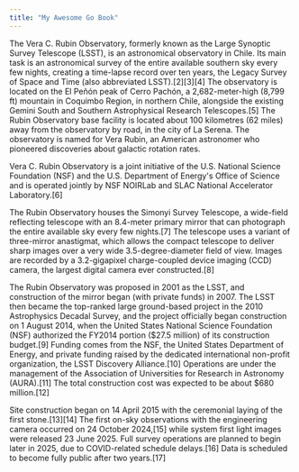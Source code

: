 ```yaml
---
title: "My Awesome Go Book"
---
```

The Vera C. Rubin Observatory, formerly known as the Large Synoptic Survey Telescope (LSST), is an astronomical observatory in Chile. Its main task is an astronomical survey of the entire available southern sky every few nights, creating a time-lapse record over ten years, the Legacy Survey of Space and Time (also abbreviated LSST).[2][3][4] The observatory is located on the El Peñón peak of Cerro Pachón, a 2,682-meter-high (8,799 ft) mountain in Coquimbo Region, in northern Chile, alongside the existing Gemini South and Southern Astrophysical Research Telescopes.[5] The Rubin Observatory base facility is located about 100 kilometres (62 miles) away from the observatory by road, in the city of La Serena. The observatory is named for Vera Rubin, an American astronomer who pioneered discoveries about galactic rotation rates.

Vera C. Rubin Observatory is a joint initiative of the U.S. National Science Foundation (NSF) and the U.S. Department of Energy's Office of Science and is operated jointly by NSF NOIRLab and SLAC National Accelerator Laboratory.[6]

The Rubin Observatory houses the Simonyi Survey Telescope, a wide-field reflecting telescope with an 8.4-meter primary mirror that can photograph the entire available sky every few nights.[7] The telescope uses a variant of three-mirror anastigmat, which allows the compact telescope to deliver sharp images over a very wide 3.5-degree-diameter field of view. Images are recorded by a 3.2-gigapixel charge-coupled device imaging (CCD) camera, the largest digital camera ever constructed.[8]

The Rubin Observatory was proposed in 2001 as the LSST, and construction of the mirror began (with private funds) in 2007. The LSST then became the top-ranked large ground-based project in the 2010 Astrophysics Decadal Survey, and the project officially began construction on 1 August 2014, when the United States National Science Foundation (NSF) authorized the FY2014 portion ($27.5 million) of its construction budget.[9] Funding comes from the NSF, the United States Department of Energy, and private funding raised by the dedicated international non-profit organization, the LSST Discovery Alliance.[10] Operations are under the management of the Association of Universities for Research in Astronomy (AURA).[11] The total construction cost was expected to be about $680 million.[12]

Site construction began on 14 April 2015 with the ceremonial laying of the first stone.[13][14] The first on-sky observations with the engineering camera occurred on 24 October 2024,[15] while system first light images were released 23 June 2025. Full survey operations are planned to begin later in 2025, due to COVID-related schedule delays.[16] Data is scheduled to become fully public after two years.[17]